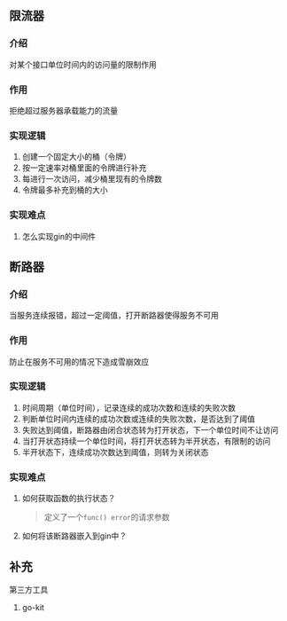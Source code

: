 ## 限流器

### 介绍

对某个接口单位时间内的访问量的限制作用

### 作用

拒绝超过服务器承载能力的流量

### 实现逻辑

1. 创建一个固定大小的桶（令牌）
2. 按一定速率对桶里面的令牌进行补充
3. 每进行一次访问，减少桶里现有的令牌数
4. 令牌最多补充到桶的大小

### 实现难点
1. 怎么实现gin的中间件
## 断路器

### 介绍

当服务连续报错，超过一定阈值，打开断路器使得服务不可用

### 作用

防止在服务不可用的情况下造成雪崩效应

### 实现逻辑

1. 时间周期（单位时间），记录连续的成功次数和连续的失败次数
2. 判断单位时间内连续的成功次数或连续的失败次数，是否达到了阈值
3. 失败达到阈值，断路器由闭合状态转为打开状态，下一个单位时间不让访问
4. 当打开状态持续一个单位时间，将打开状态转为半开状态，有限制的访问
5. 半开状态下，连续成功次数达到阈值，则转为关闭状态

### 实现难点
1. 如何获取函数的执行状态？
    > 定义了一个`func() error`的请求参数
2. 如何将该断路器嵌入到gin中？

## 补充
第三方工具
1. go-kit